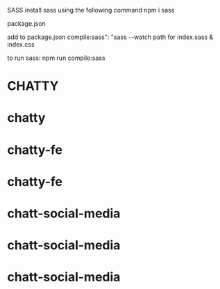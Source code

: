 SASS
install sass using the following command
npm i sass

package.json

add to package.json
compile:sass": "sass --watch path for index.sass & index.css

to run sass:
npm run compile:sass
  # CHATTY
# chatty
# chatty-fe
# chatty-fe
# chatt-social-media
# chatt-social-media
# chatt-social-media
